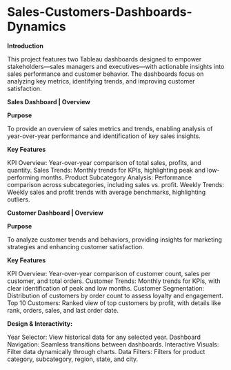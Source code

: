 # Sales-Customers-Dashboards-Dynamics

**Introduction**

This project features two Tableau dashboards designed to empower stakeholders—sales managers and executives—with actionable insights into sales performance and customer behavior. The dashboards focus on analyzing key metrics, identifying trends, and improving customer satisfaction.

**Sales Dashboard | Overview**

**Purpose** 

To provide an overview of sales metrics and trends, enabling analysis of year-over-year performance and identification of key sales insights.

**Key Features** 

KPI Overview: Year-over-year comparison of total sales, profits, and quantity.
Sales Trends: Monthly trends for KPIs, highlighting peak and low-performing months.
Product Subcategory Analysis: Performance comparison across subcategories, including sales vs. profit.
Weekly Trends: Weekly sales and profit trends with average benchmarks, highlighting outliers.


**Customer Dashboard | Overview**

**Purpose**

To analyze customer trends and behaviors, providing insights for marketing strategies and enhancing customer satisfaction.

**Key Features**

KPI Overview: Year-over-year comparison of customer count, sales per customer, and total orders.
Customer Trends: Monthly trends for KPIs, with clear identification of peak and low months.
Customer Segmentation: Distribution of customers by order count to assess loyalty and engagement.
Top 10 Customers: Ranked view of top customers by profit, with details like rank, orders, sales, and last order date.

**Design & Interactivity:**

Year Selector: View historical data for any selected year.
Dashboard Navigation: Seamless transitions between dashboards.
Interactive Visuals: Filter data dynamically through charts.
Data Filters: Filters for product category, subcategory, region, state, and city.
